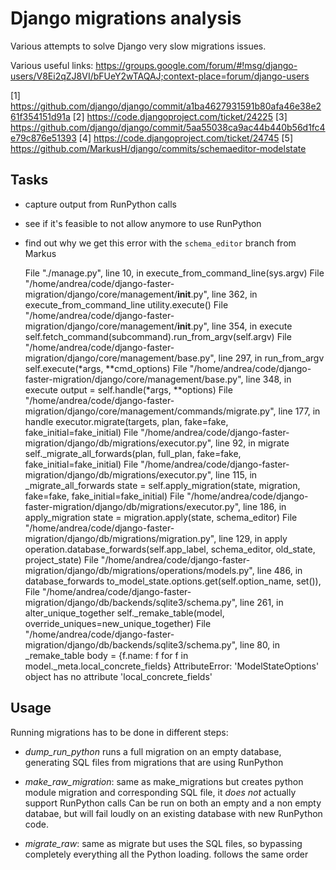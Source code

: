 # Django migrations analysis

Various attempts to solve Django very slow migrations issues.

Various useful links:
https://groups.google.com/forum/#!msg/django-users/V8Ei2qZJ8VI/bFUeY2wTAQAJ;context-place=forum/django-users

[1] https://github.com/django/django/commit/a1ba4627931591b80afa46e38e261f354151d91a 
[2] https://code.djangoproject.com/ticket/24225 
[3] https://github.com/django/django/commit/5aa55038ca9ac44b440b56d1fc4e79c876e51393 
[4] https://code.djangoproject.com/ticket/24745 
[5] https://github.com/MarkusH/django/commits/schemaeditor-modelstate 

## Tasks

- capture output from RunPython calls
- see if it's feasible to not allow anymore to use RunPython

- find out why we get this error with the `schema_editor` branch from Markus

    File "./manage.py", line 10, in <module>
        execute_from_command_line(sys.argv)
      File "/home/andrea/code/django-faster-migration/django/core/management/__init__.py", line 362, in execute_from_command_line
        utility.execute()
      File "/home/andrea/code/django-faster-migration/django/core/management/__init__.py", line 354, in execute
        self.fetch_command(subcommand).run_from_argv(self.argv)
      File "/home/andrea/code/django-faster-migration/django/core/management/base.py", line 297, in run_from_argv
        self.execute(*args, **cmd_options)
      File "/home/andrea/code/django-faster-migration/django/core/management/base.py", line 348, in execute
        output = self.handle(*args, **options)
      File "/home/andrea/code/django-faster-migration/django/core/management/commands/migrate.py", line 177, in handle
        executor.migrate(targets, plan, fake=fake, fake_initial=fake_initial)
      File "/home/andrea/code/django-faster-migration/django/db/migrations/executor.py", line 92, in migrate
        self._migrate_all_forwards(plan, full_plan, fake=fake, fake_initial=fake_initial)
      File "/home/andrea/code/django-faster-migration/django/db/migrations/executor.py", line 115, in _migrate_all_forwards
        state = self.apply_migration(state, migration, fake=fake, fake_initial=fake_initial)
      File "/home/andrea/code/django-faster-migration/django/db/migrations/executor.py", line 186, in apply_migration
        state = migration.apply(state, schema_editor)
      File "/home/andrea/code/django-faster-migration/django/db/migrations/migration.py", line 129, in apply
        operation.database_forwards(self.app_label, schema_editor, old_state, project_state)
      File "/home/andrea/code/django-faster-migration/django/db/migrations/operations/models.py", line 486, in database_forwards
        to_model_state.options.get(self.option_name, set()),
      File "/home/andrea/code/django-faster-migration/django/db/backends/sqlite3/schema.py", line 261, in alter_unique_together
        self._remake_table(model, override_uniques=new_unique_together)
      File "/home/andrea/code/django-faster-migration/django/db/backends/sqlite3/schema.py", line 80, in _remake_table
        body = {f.name: f for f in model._meta.local_concrete_fields}
    AttributeError: 'ModelStateOptions' object has no attribute 'local_concrete_fields'


## Usage

Running migrations has to be done in different steps:

- *dump_run_python* runs a full migration on an empty database, generating SQL files from migrations that are using RunPython
- *make_raw_migration*:
    same as make_migrations but creates python module migration and corresponding SQL file, it *does not* actually support RunPython calls
    Can be run on both an empty and a non empty databae, but will fail loudly on an existing database with new RunPython code.

- *migrate_raw*:
     same as migrate but uses the SQL files, so bypassing completely everything all the Python loading.
     follows the same order
  
